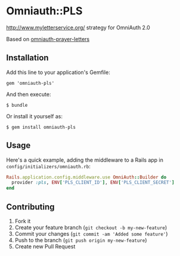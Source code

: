# Omniauth::PLS

http://www.myletterservice.org/ strategy for OmniAuth 2.0

Based on [omniauth-prayer-letters](https://github.com/CruGlobal/omniauth-prayer-letters)

## Installation

Add this line to your application's Gemfile:

    gem 'omniauth-pls'

And then execute:

    $ bundle

Or install it yourself as:

    $ gem install omniauth-pls

## Usage

Here's a quick example, adding the middleware to a Rails app in `config/initializers/omniauth.rb`:

```ruby
Rails.application.config.middleware.use OmniAuth::Builder do
  provider :pls, ENV['PLS_CLIENT_ID'], ENV['PLS_CLIENT_SECRET']
end
```

## Contributing

1. Fork it
2. Create your feature branch (`git checkout -b my-new-feature`)
3. Commit your changes (`git commit -am 'Added some feature'`)
4. Push to the branch (`git push origin my-new-feature`)
5. Create new Pull Request
